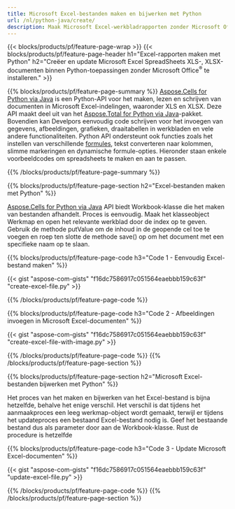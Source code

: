 ```yaml
---
title: Microsoft Excel-bestanden maken en bijwerken met Python 
url: /nl/python-java/create/
description: Maak Microsoft Excel-werkbladrapporten zonder Microsoft Office te installeren 
---
```


{{< blocks/products/pf/feature-page-wrap >}}
{{< blocks/products/pf/feature-page-header h1="Excel-rapporten maken met Python" h2="Creëer en update Microsoft Excel SpreadSheets XLS-, XLSX-documenten binnen Python-toepassingen zonder Microsoft Office<sup>&reg;</sup> te installeren." >}}

{{% blocks/products/pf/feature-page-summary %}}
[Aspose.Cells for Python via Java](https://products.aspose.com/cells/python-java/) is een Python-API voor het maken, lezen en schrijven van documenten in Microsoft Excel-indelingen, waaronder XLS en XLSX. Deze API maakt deel uit van het [Aspose.Total for Python via Java](https://products.aspose.com/total/python-java/)-pakket. Bovendien kan Develpors eenvoudig code schrijven voor het invoegen van gegevens, afbeeldingen, grafieken, draaitabellen in werkbladen en vele andere functionaliteiten. Python API ondersteunt ook functies zoals het instellen van verschillende [formules](https://docs.aspose.com/cells/python-java/supported-formula-functions/), tekst converteren naar kolommen, slimme markeringen en dynamische formule-opties. Hieronder staan enkele voorbeeldcodes om spreadsheets te maken en aan te passen.

{{% /blocks/products/pf/feature-page-summary  %}}

{{% blocks/products/pf/feature-page-section  h2="Excel-bestanden maken met Python" %}}

[Aspose.Cells for Python via Java](https://products.aspose.com/cells/python-java/) API biedt Workbook-klasse die het maken van bestanden afhandelt. Proces is eenvoudig. Maak het klasseobject Werkmap en open het relevante werkblad door de index op te geven. Gebruik de methode putValue om de inhoud in de geopende cel toe te voegen en roep ten slotte de methode save() op om het document met een specifieke naam op te slaan.

{{% blocks/products/pf/feature-page-code h3="Code 1 - Eenvoudig Excel-bestand maken" %}}

{{< gist "aspose-com-gists" "f16dc7586917c051564eaebbb159c63f" "create-excel-file.py" >}}

{{% /blocks/products/pf/feature-page-code  %}}

{{% blocks/products/pf/feature-page-code h3="Code 2 - Afbeeldingen invoegen in Microsoft Excel-documenten" %}}

{{< gist "aspose-com-gists" "f16dc7586917c051564eaebbb159c63f" "create-excel-file-with-image.py" >}}

{{% /blocks/products/pf/feature-page-code  %}}
{{% /blocks/products/pf/feature-page-section %}}

{{% blocks/products/pf/feature-page-section  h2="Microsoft Excel-bestanden bijwerken met Python" %}}

Het proces van het maken en bijwerken van het Excel-bestand is bijna hetzelfde, behalve het enige verschil. Het verschil is dat tijdens het aanmaakproces een leeg werkmap-object wordt gemaakt, terwijl er tijdens het updateproces een bestaand Excel-bestand nodig is. Geef het bestaande bestand dus als parameter door aan de Workbook-klasse. Rust de procedure is hetzelfde

{{% blocks/products/pf/feature-page-code h3="Code 3 - Update Microsoft Excel-documenten" %}}

{{< gist "aspose-com-gists" "f16dc7586917c051564eaebbb159c63f" "update-excel-file.py" >}}

{{% /blocks/products/pf/feature-page-code  %}}
{{% /blocks/products/pf/feature-page-section %}}